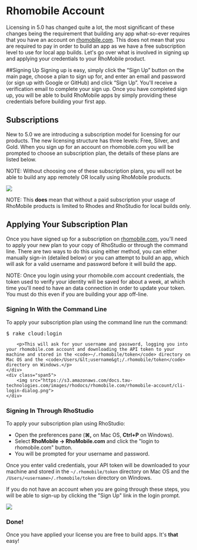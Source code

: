 # Rhomobile Account
Licensing in 5.0 has changed quite a lot, the most significant of these changes being the requirement that building any app what-so-ever requires that you have an account on [rhomobile.com](http://www.rhomobile.com). This does not mean that you are required to pay in order to build an app as we have a free subscription level to use for local app builds. Let's go over what is involved in signing up and applying your credentials to your RhoMobile product.

##Signing Up
Signing up is easy, simply click the “Sign Up” button on the main page, choose a plan to sign up for, and enter an email and password (or sign up with Google or GitHub) and click “Sign Up”. You'll receive a verification email to complete your sign up. Once you have completed sign up, you will be able to build RhoMobile apps by simply providing these credentials before building your first app.

## Subscriptions
New to 5.0 we are introducing a subscription model for licensing for our products. The new licensing structure has three levels: Free, Silver, and Gold. When you sign up for an account on rhomobile.com you will be prompted to choose an subscription plan, the details of these plans are listed below.

NOTE: Without choosing one of these subscription plans, you will not be able to build any app remotely OR locally using RhoMobile products.

<img src="https://s3.amazonaws.com/docs.tau-technologies.com/images/rhodocs/rhomobile.com/rhomobile-account/sub-details.png">

NOTE: This <b>does</b> mean that without a paid subscription your usage of RhoMobile products is limited to Rhodes and RhoStudio for local builds only.

## Applying Your Subscription Plan
Once you have signed up for a subscription on [rhomobile.com](http://rhomobile.com/rhopricing.html), you'll need to apply your new plan to your copy of RhoStudio or through the command line. There are two ways to do this using either method, you can either manually sign-in (detailed below) or you can attempt to build an app, which will ask for a valid username and password before it will build the app.

NOTE: Once you login using your rhomobile.com account credentials, the token used to verify your identity will be saved for about a week, at which time you'll need to have an data connection in order to update your token. You must do this even if you are building your app off-line.

### Signing In With the Command Line
<div class="row-fluid">
	<div class="span7">
		<p>To apply your subscription plan using the command line run the command:</p>
			<pre>$ rake cloud:login</pre>

		<p>This will ask for your username and password, logging you into your rhomobile.com account and downloading the API token to your machine and stored in the <code>~/.rhomobile/token</code> directory on Mac OS and the <code>/Users/&lt;username&gt;/.rhomobile/token</code> directory on Windows.</p>
	</div>
	<div class="span5">
		<img src="https://s3.amazonaws.com/docs.tau-technologies.com/images/rhodocs/rhomobile.com/rhomobile-account/cli-login-dialog.png">
	</div>
</div>

### Signing In Through RhoStudio
<!-- Steps -->
<div class="row-fluid">
	<div class="span7">
		<p>To apply your subscription plan using RhoStudio:</p>
		<ul>
			<li>Open the preferences pane (<b>&#8984;,</b> on Mac OS, <b>Ctrl+P</b> on Windows).</li>
			<li>Select <b>RhoMobile -> RhoMobile.com</b> and click the "login to rhomobile.com" button.</li>
			<li>You will be prompted for your username and password.</li>
		</ul>
		<p>Once you enter valid credentials, your API token will be downloaded to your machine and stored in the <code>~/.rhomobile/token</code> directory on Mac OS and the <code>/Users/&lt;username&gt;/.rhomobile/token</code> directory on Windows.</p>
		<p>If you do not have an account when you are going through these steps, you will be able to sign-up by clicking the "Sign Up" link in the login prompt.</p>
	</div>
	<!-- Sign-In Picture -->
	<div class="span5">
		<img src="https://s3.amazonaws.com/docs.tau-technologies.com/images/rhodocs/rhomobile.com/rhomobile-account/rs-login-dialog.png">
	</div>
</div>

### Done!
Once you have applied your license you are free to build apps. It's **that** easy!
